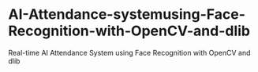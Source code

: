 # AI-Attendance-systemusing-Face-Recognition-with-OpenCV-and-dlib
Real-time AI Attendance System using Face Recognition with OpenCV and dlib
